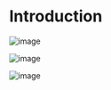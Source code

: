 # Introduction

![image](https://github.com/yangshiteng/Data-Science-Learning-Path/assets/60442877/a1037f30-fc5c-4611-876d-4facfa9e5299)

![image](https://github.com/yangshiteng/Data-Science-Learning-Path/assets/60442877/8c94a438-8853-4b4c-8479-4b2bfb5087a0)

![image](https://github.com/yangshiteng/Data-Science-Learning-Path/assets/60442877/b2778cc0-d7d0-4784-b614-9ca86f3b1097)
